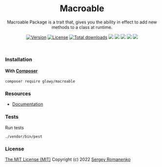 <h1 align="center">Macroable</h1>
<p align="center">
Macroable Package is a trait that, gives you the ability in effect to add new methods to a class at runtime.
</p>
<p align="center">
<a href="https://github.com/glowyphp/macroable/releases"><img alt="Version" src="https://img.shields.io/github/release/glowyphp/macroable.svg?label=version&color=green"></a> <a href="https://github.com/glowyphp/macroable"><img src="https://img.shields.io/badge/license-MIT-blue.svg?color=green" alt="License"></a> <a href="https://packagist.org/packages/glowy/macroable"><img src="https://poser.pugx.org/glowy/macroable/downloads" alt="Total downloads"></a> <img src="https://github.com/glowyphp/macroable/workflows/Static%20Analysis/badge.svg?branch=dev"> <img src="https://github.com/glowyphp/macroable/workflows/Tests/badge.svg">
  <a href="https://app.codacy.com/gh/glowy/macroable?utm_source=github.com&utm_medium=referral&utm_content=glowy/macroable&utm_campaign=Badge_Grade_Dashboard"><img src="https://api.codacy.com/project/badge/Grade/72b4dc84c20145e1b77dc0004a3c8e3d"></a> <a href="https://codeclimate.com/github/glowy/macroable/maintainability"><img src="https://api.codeclimate.com/v1/badges/a4c673a4640a3863a9a4/maintainability" /></a> <img src="http://poser.pugx.org/glowy/macroable/require/php">
</p>

<br>

### Installation

#### With [Composer](https://getcomposer.org)

```
composer require glowy/macroable
```

### Resources
* [Documentation](https://digital.flextype.org/glowyphp/packages/macroable)


### Tests

Run tests

```
./vendor/bin/pest
```

### License
[The MIT License (MIT)](https://github.com/glowyphp/macroable/blob/master/LICENSE)
Copyright (c) 2022 [Sergey Romanenko](https://github.com/Awilum)
